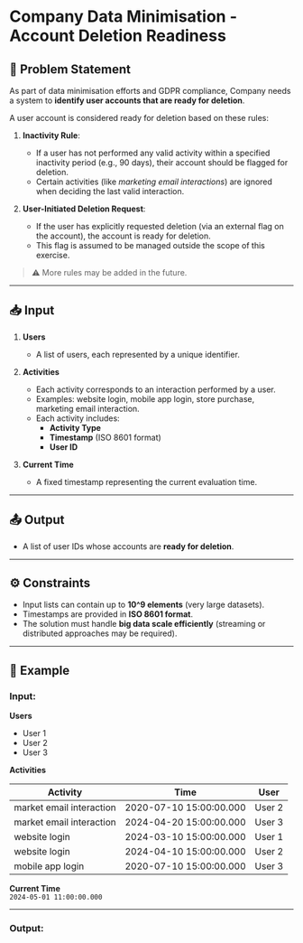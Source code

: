 # Company Data Minimisation - Account Deletion Readiness

## 📌 Problem Statement
As part of data minimisation efforts and GDPR compliance, Company needs a system to **identify user accounts that are ready for deletion**.  

A user account is considered ready for deletion based on these rules:

1. **Inactivity Rule**:  
   - If a user has not performed any valid activity within a specified inactivity period (e.g., 90 days), their account should be flagged for deletion.  
   - Certain activities (like *marketing email interactions*) are ignored when deciding the last valid interaction.

2. **User-Initiated Deletion Request**:  
   - If the user has explicitly requested deletion (via an external flag on the account), the account is ready for deletion.  
   - This flag is assumed to be managed outside the scope of this exercise.

> ⚠️ More rules may be added in the future.

---

## 📥 Input

1. **Users**  
   - A list of users, each represented by a unique identifier.

2. **Activities**  
   - Each activity corresponds to an interaction performed by a user.  
   - Examples: website login, mobile app login, store purchase, marketing email interaction.  
   - Each activity includes:  
     - **Activity Type**  
     - **Timestamp** (ISO 8601 format)  
     - **User ID**

3. **Current Time**  
   - A fixed timestamp representing the current evaluation time.

---

## 📤 Output
- A list of user IDs whose accounts are **ready for deletion**.

---

## ⚙️ Constraints
- Input lists can contain up to **10^9 elements** (very large datasets).  
- Timestamps are provided in **ISO 8601 format**.  
- The solution must handle **big data scale efficiently** (streaming or distributed approaches may be required).  

---

## 📝 Example

### Input:
**Users**
- User 1  
- User 2  
- User 3  

**Activities**

| Activity                  | Time                     | User   |
|----------------------------|--------------------------|--------|
| market email interaction   | 2020-07-10 15:00:00.000 | User 2 |
| market email interaction   | 2024-04-20 15:00:00.000 | User 3 |
| website login              | 2024-03-10 15:00:00.000 | User 1 |
| website login              | 2024-04-10 15:00:00.000 | User 2 |
| mobile app login           | 2020-07-10 15:00:00.000 | User 3 |

**Current Time**  
`2024-05-01 11:00:00.000`

---

### Output:
